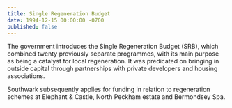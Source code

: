 ```yaml
---
title: Single Regeneration Budget
date: 1994-12-15 00:00:00 -0700
published: false
---
```


The government introduces the Single Regeneration Budget (SRB), which combined twenty previously separate programmes, with its main purpose as being a catalyst for local regeneration. It was predicated on bringing in outside capital through partnerships with private developers and housing associations.

Southwark subsequently applies for funding in relation to regeneration schemes at Elephant & Castle, North Peckham estate and Bermondsey Spa.
